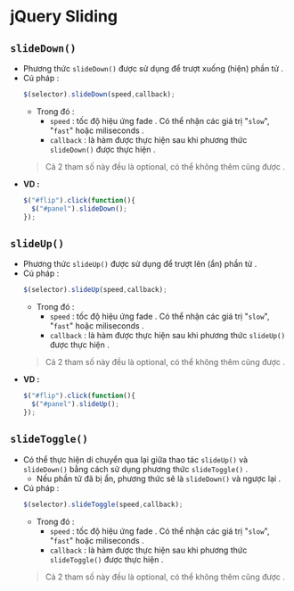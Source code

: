 # jQuery Sliding
## **`slideDown()`**
- Phương thức `slideDown()` được sử dụng để trượt xuống (hiện) phần tử .
- Cú pháp :
    ```js
    $(selector).slideDown(speed,callback);
    ```
    - Trong đó : 
        - `speed` : tốc độ hiệu ứng fade . Có thể nhận các giá trị "`slow`", "`fast`" hoặc miliseconds .
        - `callback` : là hàm được thực hiện sau khi phương thức `slideDown()` được thực hiện .
    > Cả 2 tham số này đều là optional, có thể không thêm cũng được .
- **VD :**
    ```js
    $("#flip").click(function(){
      $("#panel").slideDown();
    });
    ```
## **`slideUp()`**
- Phương thức `slideUp()` được sử dụng để trượt lên (ẩn) phần tử .
- Cú pháp :
    ```js
    $(selector).slideUp(speed,callback);
    ```
    - Trong đó : 
        - `speed` : tốc độ hiệu ứng fade . Có thể nhận các giá trị "`slow`", "`fast`" hoặc miliseconds .
        - `callback` : là hàm được thực hiện sau khi phương thức `slideUp()` được thực hiện .
    > Cả 2 tham số này đều là optional, có thể không thêm cũng được .
- **VD :**
    ```js
    $("#flip").click(function(){
      $("#panel").slideUp();
    });
    ```
## **`slideToggle()`**
- Có thể thực hiện di chuyển qua lại giữa thao tác `slideUp()` và `slideDown()` bằng cách sử dụng phương thức `slideToggle()` .
    - Nếu phần tử đã bị ẩn, phương thức sẽ là `slideDown()` và ngược lại .
- Cú pháp :
    ```js
    $(selector).slideToggle(speed,callback);
    ```
    - Trong đó : 
        - `speed` : tốc độ hiệu ứng fade . Có thể nhận các giá trị "`slow`", "`fast`" hoặc miliseconds .
        - `callback` : là hàm được thực hiện sau khi phương thức `slideToggle()` được thực hiện .
    > Cả 2 tham số này đều là optional, có thể không thêm cũng được .